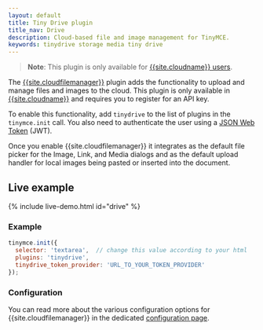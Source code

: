 ```yaml
---
layout: default
title: Tiny Drive plugin
title_nav: Drive
description: Cloud-based file and image management for TinyMCE.
keywords: tinydrive storage media tiny drive
---
```


> **Note**: This plugin is only available for [{{site.cloudname}} users]({{site.pricingpage}}).

The [{{site.cloudfilemanager}}]({{site.baseurl}}/tinydrive/introduction/) plugin adds the functionality to upload and manage files and images to the cloud. This plugin is only available in [{{site.cloudname}}]({{site.accountsignup}}) and requires you to register for an API key.

To enable this functionality, add `tinydrive` to the list of plugins in the `tinymce.init` call. You also need to authenticate the user using a [JSON Web Token]({{site.baseurl}}/tinydrive/jwt-authentication) (JWT).

Once you enable {{site.cloudfilemanager}} it integrates as the default file picker for the Image, Link, and Media dialogs and as the default upload handler for local images being pasted or inserted into the document.

## Live example

{% include live-demo.html id="drive" %}

### Example

```js
tinymce.init({
  selector: 'textarea',  // change this value according to your html
  plugins: 'tinydrive',
  tinydrive_token_provider: 'URL_TO_YOUR_TOKEN_PROVIDER'
});
```

### Configuration

You can read more about the various configuration options for {{site.cloudfilemanager}} in the dedicated [configuration page]({{site.baseurl}}/tinydrive/configuration/).
